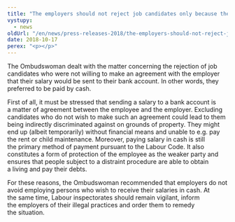```yaml
---
title: "The employers should not reject job candidates only because they wish to receive their salary in cash"
vystupy:
  - news
oldUrl: "/en/news/press-releases-2018/the-employers-should-not-reject-job-candidates-only-because-they-wish-to-receive-their-salary-in-cas/"
date: 2018-10-17
perex: "<p></p>"
---
```


<!-- imported from the old website -->

<p>The Ombudswoman dealt with the matter concerning the rejection of job candidates who were not willing to make an agreement with the employer that their salary would be sent to their bank account. In other words, they preferred to be paid by cash. </p> <p>First of all, it must be stressed that sending a salary to a bank account is a matter of agreement between the employee and the employer. Excluding candidates who do not wish to make such an agreement could lead to them being indirectly discriminated against on grounds of property. They might end up (albeit temporarily) without financial means and unable to e.g. pay the rent or child maintenance. Moreover, paying salary in cash is still the primary method of payment pursuant to the Labour Code. It also constitutes a form of protection of the employee as the weaker party and ensures that people subject to a distraint procedure are able to obtain a living and pay their debts. </p><p> For these reasons, the Ombudswoman recommended that employers do not avoid employing persons who wish to receive their salaries in cash. At the same time, Labour inspectorates should remain vigilant, inform the employers of their illegal practices and order them to remedy the situation.</p>
